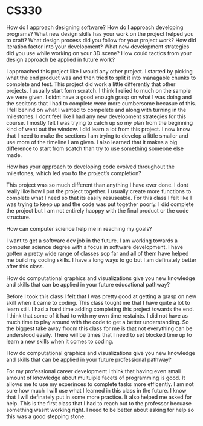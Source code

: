 # CS330

How do I approach designing software?
How do I approach developing programs?
What new design skills has your work on the project helped you to craft?
What design process did you follow for your project work?
How did iteration factor into your development?
What new development strategies did you use while working on your 3D scene?
How could tactics from your design approach be applied in future work?

I approached this project like I would any other project. I started by picking what the end product was and then tried to split it into
managable chunks to complete and test. This project did work a little differently that other projects. I usually start form scratch. I think
I relied to much on the sample we were given. I didnt have a good enough grasp on what I was doing and the secitons that I had to complete were
more cumbersome becasue of this. I fell behind on what I wanted to compelete and along with turning in the milestones. 
I dont feel like I had any new development strategies for this course. I mostly felt I was trying to catch up so my plan from the beginning 
kind of went out the window. I did learn a lot from this project. I now know that I need to make the sections I am trying to develop a little 
smaller and use more of the timeline I am given. I also learned that it makes a big difference to start from scatch than try to use something
someone else made. 

How has your approach to developing code evolved throughout the milestones, which led you to the project’s completion?

This project was so much different than anything I have ever done. I dont really like how I put the project together. I usually create more functions to complete
what I need so that its easily resuseable. For this class I felt like I was trying to keep up and the code was put together poorly. I did complete the project but I am not
entirely haoppy with the final product or the code structure.

How can computer science help me in reaching my goals?

I want to get a software dev job in the future. I am working towards a computer science degree with a focus in software development. I have gotten a 
pretty wide range of classes sop far and all of them have helped me build my coding skills. I have a long ways to go but I am definately better after this class.

How do computational graphics and visualizations give you new knowledge and skills that can be applied in your future educational pathway?

Before I took this class I felt that I was pretty good at getting a grasp on new skill when it came to coding. This class tought me that 
I have quite a lot to learn still. I had a hard time adding completing this project towards the end. I think that some of it had to with my 
own time restaints. I did not have as much time to play around with the code to get a better understanding. So the biggest take away froom this
class for me is that not everything can be understood easily. There will be times that I need to set blocked time up to learn a new skills when it 
comes to coding.

How do computational graphics and visualizations give you new knowledge and skills that can be applied in your future professional pathway?

For my professional career development I think that having even small amount of knowledge about multuiple facets of programming is good. It allows me to
use my experinces to complete tasks more efficently. I am not sure how much I will use what I learned in this class in the future. I know that I will definately
put in some more practice. It also helped me asked for help. This is the first class that I had to reach out to the professor becuase something wasnt 
working right. I need to be better about asking for help so this was a good stepping stone.
